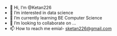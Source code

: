 - 👋 Hi, I’m @Ketan226
- 👀 I’m interested in data science
- 🌱 I’m currently learning BE Computer Science
- 💞️ I’m looking to collaborate on ...
- 📫 How to reach me emial- sketan226@gmail.com


<!---
Ketan226/Ketan226 is a ✨ special ✨ repository because its `README.md` (this file) appears on your GitHub profile.
You can click the Preview link to take a look at your changes.
--->
